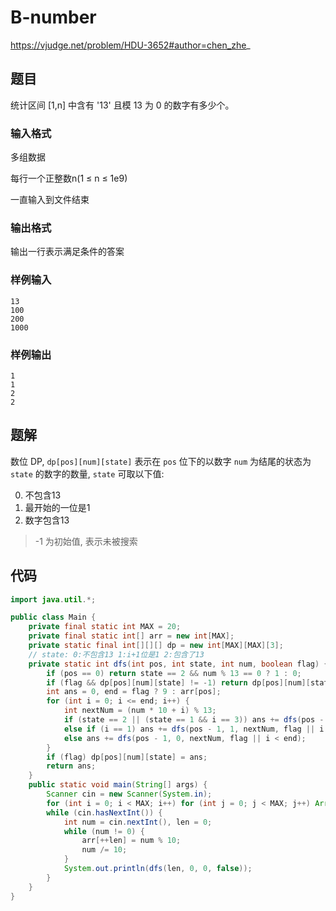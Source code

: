 # B-number

https://vjudge.net/problem/HDU-3652#author=chen_zhe_

## 题目

统计区间 [1,n] 中含有 '13' 且模 13 为 0 的数字有多少个。

### 输入格式

多组数据

每行一个正整数n(1 ≤ n ≤ 1e9)

一直输入到文件结束

### 输出格式

输出一行表示满足条件的答案

### 样例输入

```
13
100
200
1000
```

### 样例输出

```
1
1
2
2
```

## 题解

数位 DP, `dp[pos][num][state]` 表示在 `pos` 位下的以数字 `num` 为结尾的状态为 `state` 的数字的数量, `state` 可取以下值:

0. 不包含13
1. 最开始的一位是1
2. 数字包含13

> -1 为初始值, 表示未被搜索

## 代码

```java
import java.util.*;

public class Main {
    private final static int MAX = 20;
    private final static int[] arr = new int[MAX];
    private static final int[][][] dp = new int[MAX][MAX][3];
    // state: 0:不包含13 1:i+1位是1 2:包含了13
    private static int dfs(int pos, int state, int num, boolean flag) {
        if (pos == 0) return state == 2 && num % 13 == 0 ? 1 : 0;
        if (flag && dp[pos][num][state] != -1) return dp[pos][num][state];
        int ans = 0, end = flag ? 9 : arr[pos];
        for (int i = 0; i <= end; i++) {
            int nextNum = (num * 10 + i) % 13;
            if (state == 2 || (state == 1 && i == 3)) ans += dfs(pos - 1, 2, nextNum, flag || i < end);
            else if (i == 1) ans += dfs(pos - 1, 1, nextNum, flag || i < end);
            else ans += dfs(pos - 1, 0, nextNum, flag || i < end);
        }
        if (flag) dp[pos][num][state] = ans;
        return ans;
    }
    public static void main(String[] args) {
        Scanner cin = new Scanner(System.in);
        for (int i = 0; i < MAX; i++) for (int j = 0; j < MAX; j++) Arrays.fill(dp[i][j], -1);
        while (cin.hasNextInt()) {
            int num = cin.nextInt(), len = 0;
            while (num != 0) {
                arr[++len] = num % 10;
                num /= 10;
            }
            System.out.println(dfs(len, 0, 0, false));
        }
    }
}
```
